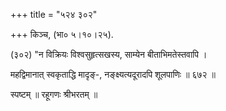 +++
title = "५२४ ३०२"

+++
किञ्च, (भा० ५।१०।२५). 

(३०२) "न विक्रियः विश्वसुहृत्सखस्य, साम्येन बीताभिमतेस्तवापि । 

महद्विमानात् स्वकृताद्धि मादृङ्-, नङ्क्ष्यत्यदूरादपि शूलपाणिः ॥ ६७२ ॥ 

स्पष्टम् ॥ रहूगणः श्रीभरतम् ॥ 
